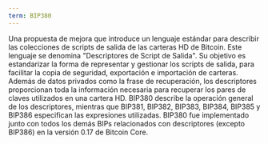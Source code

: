```yaml
---
term: BIP380
---
```


Una propuesta de mejora que introduce un lenguaje estándar para describir las colecciones de scripts de salida de las carteras HD de Bitcoin. Este lenguaje se denomina "Descriptores de Script de Salida". Su objetivo es estandarizar la forma de representar y gestionar los scripts de salida, para facilitar la copia de seguridad, exportación e importación de carteras. Además de datos privados como la frase de recuperación, los descriptores proporcionan toda la información necesaria para recuperar los pares de claves utilizados en una cartera HD. BIP380 describe la operación general de los descriptores, mientras que BIP381, BIP382, BIP383, BIP384, BIP385 y BIP386 especifican las expresiones utilizadas. BIP380 fue implementado junto con todos los demás BIPs relacionados con descriptores (excepto BIP386) en la versión 0.17 de Bitcoin Core.
